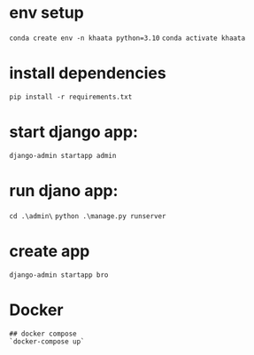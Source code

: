 #  env setup
`conda create env -n khaata python=3.10`
`conda activate khaata`

# install dependencies
`pip install -r requirements.txt`


# start django app:
`django-admin startapp admin`

# run djano app:
`cd .\admin\`
`python .\manage.py runserver`

# create app 
`django-admin startapp bro`

# Docker
    ## docker compose
    `docker-compose up`